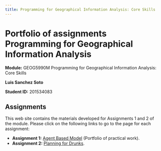 ```yaml
---
title: Programming for Geographical Information Analysis: Core Skills
---
```


# **Portfolio of assignments** Programming for Geographical Information Analysis

**Module:** GEOG5990M Programming for Geographical Information Analysis: Core Skills

**Luis Sanchez Soto**

**Student ID:** 201534083


## Assignments

This web site contains the materials developed for Assignments 1 and 2 of the module. Please click on the following links to go to the page for each assignment:
- **Assignment 1:** [Agent Based Model](https://sanluige.github.io/ABM/) (Portfolio of practical work).
- **Assignment 2:** [Planning for Drunks](https://sanluige.github.io/PFD).
